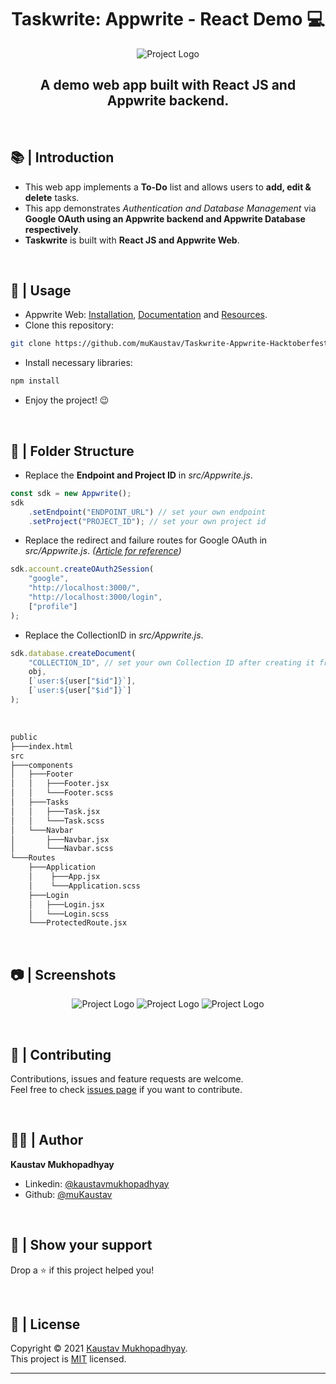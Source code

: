 <h1 align="center">Taskwrite: Appwrite - React Demo 💻</h1>
<p align = center>
    <img alt="Project Logo" src="https://raw.githubusercontent.com/muKaustav/Taskwrite-Appwrite-Hacktoberfest-2021/main/assets/thumbnail_taskwritepsd.jpg" target="_blank" />
</p>
<h2 align='center'>A demo web app built with React JS and Appwrite backend.</h2><br/>

## 📚 | Introduction

- This web app implements a **To-Do** list and allows users to **add, edit & delete** tasks.
- This app demonstrates <i>Authentication and Database Management</i> via <b>Google OAuth using an Appwrite backend and Appwrite Database respectively</b>.
- **Taskwrite** is built with <b>React JS and Appwrite Web</b>.<br>

<br/>

## 🚀 | Usage

- Appwrite Web: <a target='_blank' href='https://appwrite.io/'>Installation</a>, <a target='_blank' href='https://appwrite.io/docs'>Documentation</a> and <a target='_blank' href='https://30days.appwrite.io/'>Resources</a>.
- Clone this repository:<br>

```sh
git clone https://github.com/muKaustav/Taskwrite-Appwrite-Hacktoberfest-2021.git
```

- Install necessary libraries:<br>

```sh
npm install
```

- Enjoy the project! 😉

<br/>

## 📁 | Folder Structure

- Replace the <b>Endpoint and Project ID</b> in <i>src/Appwrite.js</i>.

```js
const sdk = new Appwrite();
sdk
	.setEndpoint("ENDPOINT_URL") // set your own endpoint
	.setProject("PROJECT_ID"); // set your own project id
```

- Replace the redirect and failure routes for Google OAuth in <i>src/Appwrite.js</i>. <i>(<a target='_blank' href='https://dev.to/appwrite/30daysofappwrite-oauth-providers-3jf6'>Article for reference</a>)</i>

```js
sdk.account.createOAuth2Session(
	"google",
	"http://localhost:3000/",
	"http://localhost:3000/login",
	["profile"]
);
```

- Replace the CollectionID in <i>src/Appwrite.js</i>.

```js
sdk.database.createDocument(
	"COLLECTION_ID", // set your own Collection ID after creating it from the Appwrite console
	obj,
	[`user:${user["$id"]}`],
	[`user:${user["$id"]}`]
);
```

<br>

```sh
public
├───index.html
src
├───components
│   ├───Footer
│   │   ├───Footer.jsx
│   │   └───Footer.scss
│   ├───Tasks
│   │   ├───Task.jsx
│   │   └───Task.scss
│   └───Navbar
│       ├───Navbar.jsx
│       └───Navbar.scss
└───Routes
    ├───Application
    │    ├───App.jsx
    │    └───Application.scss
    ├───Login
    │   ├───Login.jsx
    │   └───Login.scss
    └───ProtectedRoute.jsx
```

<br/>

## 📷 | Screenshots

<p align = center>
    <img alt="Project Logo" src="https://raw.githubusercontent.com/muKaustav/Taskwrite-Appwrite-Hacktoberfest-2021/main/assets/googlelogin.png" target="_blank" />
    <img alt="Project Logo" src="https://raw.githubusercontent.com/muKaustav/Taskwrite-Appwrite-Hacktoberfest-2021/main/assets/home.png" target="_blank" />
    <img alt="Project Logo" src="https://raw.githubusercontent.com/muKaustav/Taskwrite-Appwrite-Hacktoberfest-2021/main/assets/editDeleteTask.png" target="_blank" />
</p>

<br/>

## 🍻 | Contributing

Contributions, issues and feature requests are welcome.<br>
Feel free to check [issues page](https://github.com/muKaustav/Taskwrite-Appwrite-Hacktoberfest-2021/issues) if you want to contribute.

<br/>

## 🧑🏽 | Author

**Kaustav Mukhopadhyay**

- Linkedin: [@kaustavmukhopadhyay](https://www.linkedin.com/in/kaustavmukhopadhyay/)
- Github: [@muKaustav](https://github.com/muKaustav)

<br/>

## 🙌 | Show your support

Drop a ⭐️ if this project helped you!

<br/>

## 📝 | License

Copyright © 2021 [Kaustav Mukhopadhyay](https://github.com/muKaustav).<br />
This project is [MIT](./LICENSE) licensed.

---
